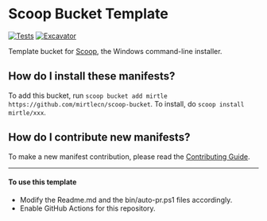 # Scoop Bucket Template

<!-- Uncomment the following line after replacing placeholders -->
[![Tests](https://github.com/mirtlecn/scoop-bucket/actions/workflows/ci.yml/badge.svg)](https://github.com/mirtlecn/scoop-bucket/actions/workflows/ci.yml) [![Excavator](https://github.com/mirtlecn/scoop-bucket/actions/workflows/excavator.yml/badge.svg)](https://github.com/mirtlecn/scoop-bucket/actions/workflows/excavator.yml)

Template bucket for [Scoop](https://scoop.sh), the Windows command-line installer.

How do I install these manifests?
---------------------------------

To add this bucket, run `scoop bucket add mirtle https://github.com/mirtlecn/scoop-bucket`. To install, do `scoop install mirtle/xxx`.

How do I contribute new manifests?
----------------------------------

To make a new manifest contribution, please read the [Contributing Guide](https://github.com/ScoopInstaller/.github/blob/main/.github/CONTRIBUTING.md).

----

#### To use this template

- Modify the Readme.md and the bin/auto-pr.ps1 files accordingly.
- Enable GitHub Actions for this repository.
